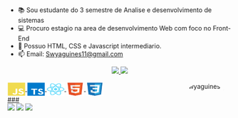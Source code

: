 - 📚 Sou estudante do 3 semestre de Analise e desenvolvimento de sistemas
- 💻 Procuro estagio na area de desenvolvimento Web com foco no Front-End
- 💬 Possuo HTML, CSS e Javascript intermediario.
- 📫 Email: Swyaguines11@gmail.com


<div align="center">
  <a href="https://github.com/swyaguines">
  <img height="180em" src="https://github-readme-stats.vercel.app/api?username=swyaguines&show_icons=false&theme=dark&include_all_commits=true&count_private=true"/>
  <img height="180em" src="https://github-readme-stats.vercel.app/api/top-langs/?username=swyaguines&layout=compact&langs_count=7&theme=dark"/>
</div>

  <div style="display: inline_block"><br>
  <img align="center" alt="Swya-Js" height="30" width="40" src="https://raw.githubusercontent.com/devicons/devicon/master/icons/javascript/javascript-plain.svg">
  <img align="center" alt="Swya-Ts" height="30" width="40" src="https://raw.githubusercontent.com/devicons/devicon/master/icons/typescript/typescript-plain.svg">
  <img align="center" alt="Swya-React" height="30" width="40" src="https://raw.githubusercontent.com/devicons/devicon/master/icons/react/react-original.svg">
  <img align="center" alt="Swya-HTML" height="30" width="40" src="https://raw.githubusercontent.com/devicons/devicon/master/icons/html5/html5-original.svg">
  <img align="center" alt="Swya-CSS" height="30" width="40" src="https://raw.githubusercontent.com/devicons/devicon/master/icons/css3/css3-original.svg">
  <img align="right" alt="swyaguines-pic" height="150" style="border-radius:100px;" src="https://share-cdn.picrew.me/shareImg/org/202202/338224_srDbgpJB.png">
</div>
  ###
  
 <div> 
  <a href="https://www.instagram.com/swyaguines/" target="_blank"><img src="https://img.shields.io/badge/-Instagram-%23E4405F?style=for-the-badge&logo=instagram&logoColor=white" target="_blank"></a>
  <a href = "swyaguines11@gmail.com"><img src="https://img.shields.io/badge/-Gmail-%23333?style=for-the-badge&logo=gmail&logoColor=white" target="_blank"></a>
  <a href="https://www.linkedin.com/in/swyaguines-sousa-89a8a8177/" target="_blank"><img src="https://img.shields.io/badge/-LinkedIn-%230077B5?style=for-the-badge&logo=linkedin&logoColor=white" target="_blank"></a> 
 
 
</div>
